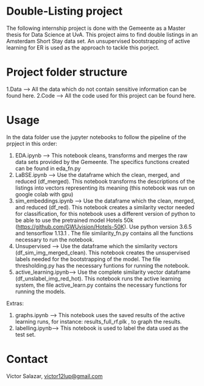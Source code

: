 # Double-Listing project 

The following internship project is done with the Gemeente as a Master thesis for Data Science at UvA. This project aims to find double listings in an Amsterdam Short Stay data set. An unsupervised bootstrapping of active learning for ER is used as the approach to tackle this porject.

# Project folder structure
1.Data --> All the data which do not contain sensitive information can be found here.
2.Code --> All the code used for this project can be found here.

# Usage 
In the data folder use the jupyter notebooks to follow the pipeline of the prpject in this order:

1. EDA.ipynb            --> This notebook cleans, transforms and merges the raw data sets provided by the Gemeente. The specifics functions created can be found in eda_fn.py
2. LaBSE.ipynb          --> Use the dataframe which the clean, merged, and reduced (df_merged). This notebook transforms the descriptions of the listings into vectors representing its meaning (this notebook was run on google colab with gpu) 
3. sim_embeddings.ipynb --> Use the dataframe which the clean, merged, and reduced (df_red). This notebook creates a similarity vector needed for classification, for this notebook uses a different version of python to be able to use the pretrained model Hotels 50k (https://github.com/GWUvision/Hotels-50K). Use python version 3.6.5 and tensorflow 1.13.1 . The file similarity_fn.py contains all the functions necessary to run the notebook.
4. Unsupervised         --> Use the dataframe which the similarity vectors (df_sim_img_merged_clean). This notebook creates the unsupervised labels needed for the bootstrapping of the model. The file thresholding.py has the necessary funtions for running the notebook.
5. active_learning.ipynb--> Use the complete similarity vector dataframe (df_unslabel_img_red_hot). This notebook runs the active learning system, the file active_learn.py contains the necessary functions for running the models.

Extras:
1. graphs.ipynb   --> This notebook uses the saved results of the active learning runs, for instance: results_full_rf.plk , to graph the results.
2. labelling.ipynb--> This notebook is used to label the data used as the test set.


# Contact

Victor Salazar, victor12lup@gmail.com

